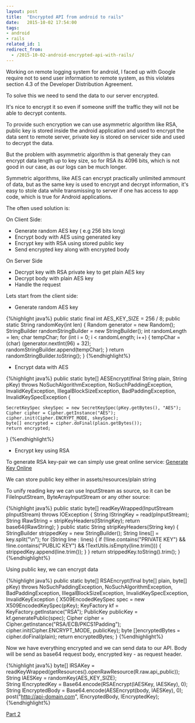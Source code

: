 ```yaml
---
layout: post
title:  "Encrypted API from android to rails"
date:   2015-10-02 17:54:00
tags: 
- android 
- rails
related_id: 1
redirect_from:
  - /2015-10-02-android-encrypted-api-with-rails/
---
```


Working on remote logging system for android, I faced up with Google require not to send user information to remote system, as this violates section 4.3 of the Developer Distribution Agreement.

To solve this we need to send the data to our server encrypted.

It's nice to encrypt it so even if someone sniff the traffic they will not be able to decrypt contents.

To provide such encryption we can use asymmetric algorithm like RSA, public key is stored inside the android application and used to encrypt the data sent to remote server, private key is stored on servicer side and used to decrypt the data.

But the problem with asymmetric algorithm is that generaly they can encrypt data length up to key size, so for RSA its 4096 bits, which is not good in our case, as our logs can be much longer.

Symmetric algorithms, like AES can encrypt practically unlimited ammount of data, but as the same key is used to encrypt and decrypt information, it's easy to stole data while transmissing to server if one has access to app code, which is true for Android applications. 

The often used solution is:

On Client Side:

* Generate random AES key ( e.g 256 bits long)
* Encrypt body with AES using generated key
* Encrypt key with RSA using stored public key
* Send encrypted key along with encrypted body

On Server Side

* Decrypt key with RSA private key to get plain AES key
* Decrypt body with plain AES key
* Handle the request

Lets start from the client side:

- Generate random AES key

{%highlight java%}
public static final int AES_KEY_SIZE = 256 / 8;
public static String randomKey(int len) {
    Random generator = new Random();
    StringBuilder randomStringBuilder = new StringBuilder();
    int randomLength = len;
    char tempChar;
    for (int i = 0; i < randomLength; i++) {
        tempChar = (char) (generator.nextInt(96) + 32);
        randomStringBuilder.append(tempChar);
    }
    return randomStringBuilder.toString();
}
{%endhighlight%}


- Encrypt data with AES

{%highlight java%}
public static byte[] AESEncrypt(final String plain, String pKey) throws NoSuchAlgorithmException, NoSuchPaddingException,
            InvalidKeyException, IllegalBlockSizeException, BadPaddingException, InvalidKeySpecException {

    SecretKeySpec skeySpec = new SecretKeySpec(pKey.getBytes(), "AES");
    Cipher cipher = Cipher.getInstance("AES");
    cipher.init(Cipher.ENCRYPT_MODE, skeySpec);
    byte[] encrypted = cipher.doFinal(plain.getBytes());
    return encrypted;
}
{%endhighlight%}

- Encrypt key using RSA

To generate RSA key-pair we can simply use great online service: [Generate Key Online](http://travistidwell.com/jsencrypt/demo/)

We can store public key either in assets/resources/plain string


To unify reading key we can use InputStream as source, so it can be FileInputStream, ByteArrayInputStream or any other source:

{%highlight java%}
public static byte[] readKeyWrapped(InputStream pInputStream) throws IOException {
    String lStringKey = read(pInputStream);
    String lRawString = stripKeyHeaders(lStringKey);
    return base64(lRawString);
}
public static String stripKeyHeaders(String key) {
    StringBuilder strippedKey = new StringBuilder();
    String lines[] = key.split("\n");
    for (String line : lines) {
        if (!line.contains("PRIVATE KEY") && !line.contains("PUBLIC KEY") && !TextUtils.isEmpty(line.trim())) {
            strippedKey.append(line.trim());
        }
    }
    return strippedKey.toString().trim();
}
{%endhighlight%}

Using public key, we can encrypt data


{%highlight java%}
public static byte[] RSAEncrypt(final byte[] plain, byte[] pKey) throws NoSuchPaddingException, NoSuchAlgorithmException, BadPaddingException, IllegalBlockSizeException, InvalidKeySpecException, InvalidKeyException {
    X509EncodedKeySpec spec = new X509EncodedKeySpec(pKey);
    KeyFactory kf = KeyFactory.getInstance("RSA");
    PublicKey publicKey = kf.generatePublic(spec);
    Cipher cipher = Cipher.getInstance("RSA/ECB/PKCS1Padding");
    cipher.init(Cipher.ENCRYPT_MODE, publicKey);
    byte []encryptedBytes = cipher.doFinal(plain);
    return encryptedBytes;
}
{%endhighlight%}

Now we have everything encrypted and we can send data to our API. Body will be send as base64 request body, encrypted key - as request header.

{%highlight java%}
byte[] lRSAKey = readKeyWrapped(getResources().openRawResource(R.raw.api_public));
String lAESKey =  randomKey(AES_KEY_SIZE);      
String lEncryptedKey = Base64.encode(RSAEncrypt(lAESKey, lAESKey), 0);
String lEncryptedBody = Base64.encode(AESEncrypt(body, lAESKey), 0);
post("http://api-domain.com", lEncryptedBody, lEncryptedKey);
{%endhighlight%}


<a href="/develop/2016-09-22-encrypted-api-from-android-to-rails-part-2/">Part 2</a>

